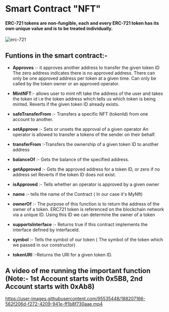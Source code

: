 # Smart Contract "NFT"

#### ERC-721 tokens are non-fungible, each and every ERC-721 token has its own unique value and is to be treated individually.

![erc-721](https://user-images.githubusercontent.com/95535448/187863487-aa187c58-8ed3-4e6a-9183-5d89e52e059d.png)

 ## Funtions in the smart contract:-
- **Approves** :- it approves another address to transfer the given token ID The zero address indicates there is no approved address. There can only be one approved address per token at a given time. Can only be called by the token owner or an approved operator.
 
- **MintNFT**:- allows user to mint nft take the address of the user and takes the token id i.e the token address which tells us which token is being minted. Reverts if the given token ID already exists.

- **safeTransferFrom** :- Transfers a specific NFT (tokenId) from one account  to another.

- **setApprove** :- Sets or unsets the approval of a given operator An operator is allowed to transfer a tokens of the sender on their behalf.

- **transferFrom** :-Transfers the ownership of a given token ID to another address

- **balanceOf** :- Gets the balance of the specified address.

- **getApproved** :- Gets the approved address for a token ID, or zero if no address set Reverts if the token ID does not exist.

- **isApproved** :- Tells whether an operator is approved by a given owner

- **name** :- tells the name of the Contract ( In our case it's MyNft)

- **ownerOf** :- The purpose of this function is to return the address of the owner of a token. ERC721 token is referenced on the blockchain network via a unique ID. Using this ID we can determine the owner of a token

- **supportsInterface** :- Returns true if this contract implements the interface defined by interfaceId.

- **symbol** :- Tells the symbol of our token ( The symbol of the token which we passed in our constructor)

- **tokenURI** :-Returns the URI for a given token ID.

## A video of me running the important function (Note:- 1st Account starts with 0x5B8, 2nd Account starts with 0xAb8)


https://user-images.githubusercontent.com/95535448/188207166-562f206d-f272-4209-941e-ff1b8f730aae.mp4

